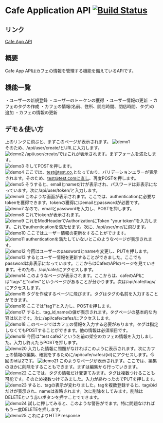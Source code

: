 # Cafe Application API [![Build Status](https://travis-ci.org/kimuson13/cafe-api-application.svg?branch=master)](https://travis-ci.org/kimuson13/cafe-api-application)
## リンク
[Cafe App API](http://54.64.23.118:8000)
## 概要
Cafe App APIはカフェの情報を管理する機能を備えているAPIです。
## 機能一覧
・ユーザーの新規登録
・ユーザーのトークンの獲得
・ユーザー情報の更新
・カフェのタグの作成
・カフェの情報(名前、住所、開店時間、閉店時間、タグ)の追加
・カフェの情報の更新
## デモ＆使い方
上のリンクに飛ぶと、まずこのページが表示されます。
![demo1](https://user-images.githubusercontent.com/73643164/109083514-6540de00-7749-11eb-8db0-269889e2ede6.png)  
そのため、/api/user/create/とURLに入力します。  
![demo2](https://user-images.githubusercontent.com/73643164/109083695-bcdf4980-7749-11eb-9edc-2eb557bef223.png)
/api/user/create/ではこれが表示されます。まずフォームを満たします。  
![demo3](https://user-images.githubusercontent.com/73643164/109083783-e6987080-7749-11eb-9400-f36f9658a379.png)
そしてPOSTを押します。  
![demo4](https://user-images.githubusercontent.com/73643164/109083905-22cbd100-774a-11eb-9096-4fbe28428666.png)
ここでは、test@test.co,となっており、バリデーションエラーが表示されます。そのため、test@test.comに直し、再度POSTを押します。  
![demo5](https://user-images.githubusercontent.com/73643164/109084293-daf97980-774a-11eb-940c-9f850603595b.png)
そうすると、emailとnameだけが表示され、パスワードは非表示になっています。次に/api/user/token/と入力します。  
![demo6](https://user-images.githubusercontent.com/73643164/109084596-68d56480-774b-11eb-8131-9a416043157c.png)
このような画面が表示されます。ここでは、authenticationに必要なtokenを獲得できます。tokenの獲得にはemailとpasswordが必要です。  
![demo7](https://user-images.githubusercontent.com/73643164/109084918-0466d500-774c-11eb-847f-9a9050a98bcc.png)
なので、emailとpasswordを入力し、POSTを押します。  
![demo8](https://user-images.githubusercontent.com/73643164/109085087-56a7f600-774c-11eb-87fa-a6f11cb61f8d.png)
これでtokenが表示されます。  
![demo9](https://user-images.githubusercontent.com/73643164/109085128-6f181080-774c-11eb-93e6-e4844db7d472.png)
これをModHeaderでAuthorizationにToken "your token"を入力します。これでauthenticationを満たせます。次に、/api/user/me/に飛びます。  
![demo10](https://user-images.githubusercontent.com/73643164/109085381-e0f05a00-774c-11eb-967d-34a2a96ad5ab.png)
ここではユーザー情報の更新をすることができます。  
![demo11](https://user-images.githubusercontent.com/73643164/109103796-c202bf80-776e-11eb-9b05-0ccebcbbdf15.png)
authenticationを満たしていないとこのようなページが表示されます。  
![demo12](https://user-images.githubusercontent.com/73643164/109104327-20c83900-776f-11eb-9786-a8d00f266b73.png)
今回はユーザーのpasswordとnameを変更し、PUTを押します。  
![demo13](https://user-images.githubusercontent.com/73643164/109104409-41908e80-776f-11eb-8ffb-6fa0bfd02ead.png)
するとユーザー情報を更新することができました。ここでもpasswordは非表示になっています。ここからはCafeのAPIのページを見ていきます。そのため、/api/cafe/にアクセスします。  
![demo14](https://user-images.githubusercontent.com/73643164/109104574-90d6bf00-776f-11eb-836c-a0503b99906f.png)
このようなページが表示されます。ここからは、cafeのAPIには"tags"と"cafes"というページがあることが分かります。次は/api/cafe/tags/にアクセスします。  
![demo15](https://user-images.githubusercontent.com/73643164/109104671-bcf24000-776f-11eb-825f-1e9143a43cdc.png)
タグを作成するページに飛びます。タグはタグの名前を入力することができます。  
![demo16](https://user-images.githubusercontent.com/73643164/109105066-89fc7c00-7770-11eb-8afe-6703ba3d3062.png)
ここでは"tag1"と入力し、POSTを押します。  
![demo17](https://user-images.githubusercontent.com/73643164/109105163-b0221c00-7770-11eb-8c82-3fd3dbf29447.png)
すると、tag_id,nameの値が表示されます。タグページの基本的な内容は以上です。次に/api/cafe/cafes/にアクセスします。  
![demo18](https://user-images.githubusercontent.com/73643164/109105321-098a4b00-7771-11eb-88cb-f087f1739732.png)
このページではカフェの情報を入力する必要があります。タグは指定しなくてもPOSTすることができます。他の情報は必須項目です。  
![demo19](https://user-images.githubusercontent.com/73643164/109105625-a816ac00-7771-11eb-8dd3-a0c1baa2fa85.png)
今回は"test cafe2"という名前の架空のカフェの情報を入力しました。入力し終えたらPOSTを押します。  
![demo20](https://user-images.githubusercontent.com/73643164/109105716-d5fbf080-7771-11eb-9bcd-355b8b20d37e.png)
入力した情報に問題がなければこのように表示されます。次にカフェの情報の編集、確認をするために/api/cafe/cafes/{id}にアクセスします。今回のidは2です。
![demo21](https://user-images.githubusercontent.com/73643164/109105918-25dab780-7772-11eb-8ac9-5a2eb4f514d5.png)
このようなページが表示されます。ここでは、編集のほかに削除をすることもできます。まずは編集から行っていきます。  
![demo22](https://user-images.githubusercontent.com/73643164/109106023-56225600-7772-11eb-8d0d-43bf4c92564f.png)
ここでは、タグの情報だけ変更てみます。タグは複数つけることも可能です。そのため複数つけてみました。入力が終わったのでPUTを押します。  
![demo23](https://user-images.githubusercontent.com/73643164/109106115-8669f480-7772-11eb-9c0e-06fec07063f4.png)
すると、tagの表示が変わりました。tagを複数登録すると、tagのidだけが表示され、nameは省略されます。次に削除をしてみます。削除はDELETEという赤いボタンを押すことでできます。  
![demo24](https://user-images.githubusercontent.com/73643164/109106412-10b25880-7773-11eb-8837-2d3c9d514aa7.png)
試しに押してみると、このような警告がでます。特に問題なければもう一度DELETEを押します。  
![demo25](https://user-images.githubusercontent.com/73643164/109106501-38092580-7773-11eb-839c-14c5f51ff946.png)
これによりHTTP response

